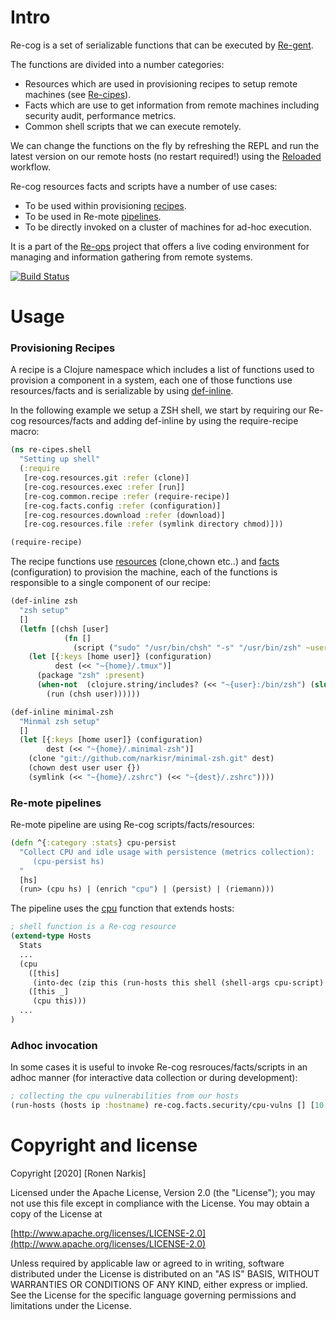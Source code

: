 # Intro

Re-cog is a set of serializable functions that can be executed by [Re-gent](https://github.com/re-ops/re-gent).

The functions are divided into a number categories:

* Resources which are used in provisioning recipes to setup remote machines (see [Re-cipes](https://github.com/re-ops/re-cipes)).
* Facts which are use to get information from remote machines including security audit, performance metrics.
* Common shell scripts that we can execute remotely.

We can change the functions on the fly by refreshing the REPL and run the latest version on our remote hosts (no restart required!) using the [Reloaded](https://re-ops.github.io/re-docs/usage/#reloaded) workflow.

Re-cog resources facts and scripts have a number of use cases:

* To be used within provisioning [recipes](https://github.com/re-ops/re-cipes).
* To be used in Re-mote [pipelines](https://re-ops.github.io/re-docs/#abstractions).
* To be directly invoked on a cluster of machines for ad-hoc execution.

It is a part of the [Re-ops](https://re-ops.github.io/re-ops/) project that offers a live coding environment for managing and information gathering from remote systems.

[![Build Status](https://travis-ci.org/re-ops/re-cog.png)](https://travis-ci.org/re-ops/re-cog)

# Usage

### Provisioning Recipes

A recipe is a Clojure namespace which includes a list of functions used to provision a component in a system, each one of those functions use resources/facts and is serializable by using [def-inline](https://github.com/re-ops/re-cog/blob/master/src/re_cog/common/defs.clj#L73).

In the following example we setup a ZSH shell, we start by requiring our Re-cog resources/facts and adding def-inline by using the require-recipe macro:

```clojure
(ns re-cipes.shell
  "Setting up shell"
  (:require
   [re-cog.resources.git :refer (clone)]
   [re-cog.resources.exec :refer [run]]
   [re-cog.common.recipe :refer (require-recipe)]
   [re-cog.facts.config :refer (configuration)]
   [re-cog.resources.download :refer (download)]
   [re-cog.resources.file :refer (symlink directory chmod)]))

(require-recipe)
```
The recipe functions use [resources](https://github.com/re-ops/re-cog/tree/master/src/re_cog/resources) (clone,chown etc..) and [facts](https://github.com/re-ops/re-cog/tree/master/src/re_cog/facts) (configuration) to provision the machine, each of the functions is responsible to a single component of our recipe:

```clojure
(def-inline zsh
  "zsh setup"
  []
  (letfn [(chsh [user]
            (fn []
              (script ("sudo" "/usr/bin/chsh" "-s" "/usr/bin/zsh" ~user))))]
    (let [{:keys [home user]} (configuration)
          dest (<< "~{home}/.tmux")]
      (package "zsh" :present)
      (when-not  (clojure.string/includes? (<< "~{user}:/bin/zsh") (slurp "/etc/passwd"))
        (run (chsh user))))))

(def-inline minimal-zsh
  "Minmal zsh setup"
  []
  (let [{:keys [home user]} (configuration)
        dest (<< "~{home}/.minimal-zsh")]
    (clone "git://github.com/narkisr/minimal-zsh.git" dest)
    (chown dest user user {})
    (symlink (<< "~{home}/.zshrc") (<< "~{dest}/.zshrc"))))
```

### Re-mote pipelines

Re-mote pipeline are using Re-cog scripts/facts/resources:

```clojure
(defn ^{:category :stats} cpu-persist
  "Collect CPU and idle usage with persistence (metrics collection):
     (cpu-persist hs)
  "
  [hs]
  (run> (cpu hs) | (enrich "cpu") | (persist) | (riemann)))
```

The pipeline uses the [cpu](https://github.com/re-ops/re-core/blob/master/src/re_mote/zero/stats.clj#L116) function that extends hosts:

```clojure
; shell function is a Re-cog resource
(extend-type Hosts
  Stats
  ...
  (cpu
    ([this]
     (into-dec (zip this (run-hosts this shell (shell-args cpu-script) timeout) :stats :cpu :usr :sys :idle)))
    ([this _]
     (cpu this)))
  ...
)

```
### Adhoc invocation

In some cases it is useful to invoke Re-cog resrouces/facts/scripts in an adhoc manner (for interactive data collection or during development):

```clojure
; collecting the cpu vulnerabilities from our hosts
(run-hosts (hosts ip :hostname) re-cog.facts.security/cpu-vulns [] [10 :second])
```

# Copyright and license

Copyright [2020] [Ronen Narkis]

Licensed under the Apache License, Version 2.0 (the "License");
you may not use this file except in compliance with the License.
You may obtain a copy of the License at

  [http://www.apache.org/licenses/LICENSE-2.0](http://www.apache.org/licenses/LICENSE-2.0)

Unless required by applicable law or agreed to in writing, software
distributed under the License is distributed on an "AS IS" BASIS,
WITHOUT WARRANTIES OR CONDITIONS OF ANY KIND, either express or implied.
See the License for the specific language governing permissions and
limitations under the License.
